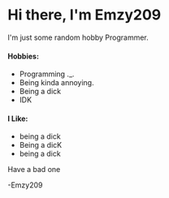 
# Hi there, I'm Emzy209

I'm just some random hobby Programmer. 


#### Hobbies:

* Programming ._.
* Being kinda annoying.
* Being a dick
* IDK

#### I Like:

* being a dick
* Being a dicK
* being a dick

Have a bad one

-Emzy209

